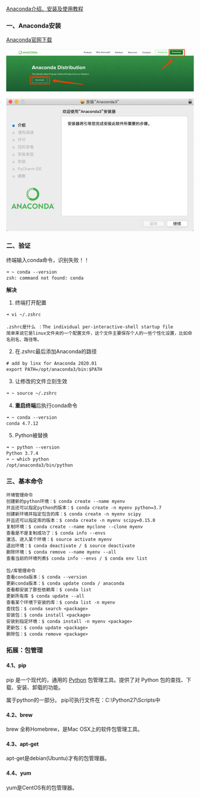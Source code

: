 [Anaconda介绍、安装及使用教程](https://zhuanlan.zhihu.com/p/32925500)





### 一、Anaconda安装

[Anaconda官网下载](https://www.anaconda.com/distribution/)



![](media/Anaconda下载.png)



![](media/Anaconda安装.png)



### 二、验证

终端输入conda命令，识别失败！！

```
➜ ~ conda --version
zsh: command not found: conda
```



**解决**

1. 终端打开配置

```undefined
➜ vi ~/.zshrc

.zshrc是什么 ：The individual per-interactive-shell startup file
简单来说它是linux文件夹的一个配置文件，这个文件主要保存个人的一些个性化设置，比如命名别名、路径等。
```

2. 在.zshrc最后添加Anaconda的路径

```
# add by linx for Anaconda 2020.01
export PATH=/opt/anaconda3/bin:$PATH
```

3. 让修改的文件立刻生效

```bash
➜ ~ source ~/.zshrc
```

4. **重启终端**后执行conda命令

```
➜ ~ conda --version
conda 4.7.12
```

5. Python被替换

```
➜ ~ python --version
Python 3.7.4
➜ ~ which python
/opt/anaconda3/bin/python
```



### 三、基本命令



```
环境管理命令
创建新的python环境：$ conda create --name myenv
并且还可以指定python的版本：$ conda create -n myenv python=3.7
创建新环境并指定包含的库：$ conda create -n myenv scipy
并且还可以指定库的版本：$ conda create -n myenv scipy=0.15.0
复制环境：$ conda create --name myclone --clone myenv
查看是不是复制成功了：$ conda info --envs
激活、进入某个环境：$ source activate myenv
退出环境：$ conda deactivate / $ source deactivate
删除环境：$ conda remove --name myenv --all
查看当前的环境列表$ conda info --envs / $ conda env list

包/库管理命令
查看conda版本：$ conda --version
更新conda版本：$ conda update conda / anaconda
查看都安装了那些依赖库：$ conda list
更新所有库 $ conda update --all
查看某个环境下安装的库：$ conda list -n myenv
查找包：$ conda search <package>
安装包：$ conda install <package>
安装到指定环境：$ conda install -n myenv <package>
更新包：$ conda update <package>
删除包：$ conda remove <package>
```



### 拓展：包管理

#### 4.1、pip

pip 是一个现代的，通用的 [Python](https://baike.baidu.com/item/Python) 包管理工具。提供了对 Python 包的查找、下载、安装、卸载的功能。

属于python的一部分。
pip可执行文件在：C:\Python27\Scripts中



#### 4.2、brew

brew 全称Homebrew，是Mac OSX上的软件包管理工具。



#### 4.3、apt-get

apt-get是debian(Ubuntu)才有的包管理器。



#### 4.4、yum

yum是CentOS有的包管理器。